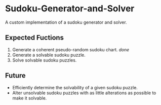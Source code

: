 # Sudoku-Generator-and-Solver
A custom implementation of a sudoku generator and solver. 

## Expected Fuctions
1. Generate a coherent pseudo-random sudoku chart. *done*
2. Generate a solvable sudoku puzzle.
3. Solve solvable sudoku puzzles.

## Future
* Efficiently determine the solvability of a given sudoku puzzle.
* Alter unsolvable sudoku puzzles with as little alterations as possible to make it solvable.
